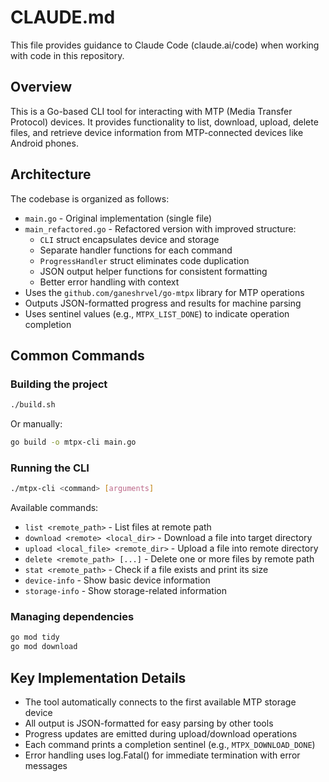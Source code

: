 # CLAUDE.md

This file provides guidance to Claude Code (claude.ai/code) when working with code in this repository.

## Overview

This is a Go-based CLI tool for interacting with MTP (Media Transfer Protocol) devices. It provides functionality to list, download, upload, delete files, and retrieve device information from MTP-connected devices like Android phones.

## Architecture

The codebase is organized as follows:
- `main.go` - Original implementation (single file)
- `main_refactored.go` - Refactored version with improved structure:
  - `CLI` struct encapsulates device and storage
  - Separate handler functions for each command
  - `ProgressHandler` struct eliminates code duplication
  - JSON output helper functions for consistent formatting
  - Better error handling with context
- Uses the `github.com/ganeshrvel/go-mtpx` library for MTP operations
- Outputs JSON-formatted progress and results for machine parsing
- Uses sentinel values (e.g., `MTPX_LIST_DONE`) to indicate operation completion

## Common Commands

### Building the project
```bash
./build.sh
```
Or manually:
```bash
go build -o mtpx-cli main.go
```

### Running the CLI
```bash
./mtpx-cli <command> [arguments]
```

Available commands:
- `list <remote_path>` - List files at remote path
- `download <remote> <local_dir>` - Download a file into target directory
- `upload <local_file> <remote_dir>` - Upload a file into remote directory
- `delete <remote_path> [...]` - Delete one or more files by remote path
- `stat <remote_path>` - Check if a file exists and print its size
- `device-info` - Show basic device information
- `storage-info` - Show storage-related information

### Managing dependencies
```bash
go mod tidy
go mod download
```

## Key Implementation Details

- The tool automatically connects to the first available MTP storage device
- All output is JSON-formatted for easy parsing by other tools
- Progress updates are emitted during upload/download operations
- Each command prints a completion sentinel (e.g., `MTPX_DOWNLOAD_DONE`)
- Error handling uses log.Fatal() for immediate termination with error messages